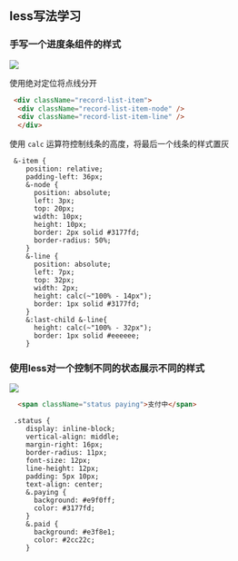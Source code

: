 ## less写法学习

### 手写一个进度条组件的样式

![](https://image.yangxiansheng.top/img/20201020160004.png?imglist)

使用绝对定位将点线分开
```html
 <div className="record-list-item">
  <div className="record-list-item-node" />
  <div className="record-list-item-line" />
  </div>
```
使用 `calc` 运算符控制线条的高度，将最后一个线条的样式置灰

```less
 &-item {
    position: relative;
    padding-left: 36px;
    &-node {
      position: absolute;
      left: 3px;
      top: 20px;
      width: 10px;
      height: 10px;
      border: 2px solid #3177fd;
      border-radius: 50%;
    }
    &-line {
      position: absolute;
      left: 7px;
      top: 32px;
      width: 2px;
      height: calc(~"100% - 14px");
      border: 1px solid #3177fd;
    }
    &:last-child &-line{
      height: calc(~"100% - 32px");
      border: 1px solid #eeeeee;
    }
```

### 使用less对一个控制不同的状态展示不同的样式


![](https://image.yangxiansheng.top/img/20201020160659.png?imglist)

```html
  <span className="status paying">支付中</span>
```

```less
 .status {
    display: inline-block;
    vertical-align: middle;
    margin-right: 16px;
    border-radius: 11px;
    font-size: 12px;
    line-height: 12px;
    padding: 5px 10px;
    text-align: center;
    &.paying {
      background: #e9f0ff;
      color: #3177fd;
    }
    &.paid {
      background: #e3f8e1;
      color: #2cc22c;
    }
```
